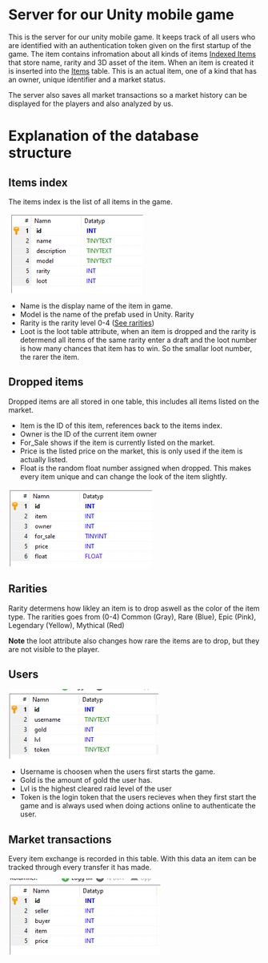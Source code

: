 # Server for our Unity mobile game

This is the server for our unity mobile game. It keeps track of all users who are
identified with an authentication token given on the first startup of the game.
The item contains infromation about all kinds of items [Indexed Items](#items-index) that store name, rarity and 3D asset of the item. When an item is created it is inserted into the [Items](#dropped-items) table. This is an actual item, one of a kind that has an owner, unique identifier and a market status.

The server also saves all market transactions so a market history can be displayed for the players and also analyzed by us.

# Explanation of the database structure

## Items index

The items index is the list of all items in the game.

![](readme-images/items-index.png)

-   Name is the display name of the item in game.
-   Model is the name of the prefab used in Unity. Rarity
-   Rarity is the rarity level 0-4 ([See rarities](#rarities))
-   Loot is the loot table attribute, when an item is dropped and the rarity is determend all items of the same rarity enter a draft and the loot number is how many chances that item has to win. So the smallar loot number, the rarer the item.

## Dropped items

Dropped items are all stored in one table, this includes all items listed on the market.

-   Item is the ID of this item, references back to the items index.
-   Owner is the ID of the current item owner
-   For_Sale shows if the item is currently listed on the market.
-   Price is the listed price on the market, this is only used if the item is actually listed.
-   Float is the random float number assigned when dropped. This makes every item unique and can change the look of the item slightly.

![](readme-images/database-items-sh.png)

## Rarities

Rarity determens how likley an item is to drop aswell as the color of the item type.
The rarities goes from (0-4) Common (Gray), Rare (Blue), Epic (Pink), Legendary (Yellow), Mythical (Red)

**Note** the loot attribute also changes how rare the items are to drop, but they are not visible to the player.

## Users

![](readme-images/users.png)

-   Username is choosen when the users first starts the game.
-   Gold is the amount of gold the user has.
-   Lvl is the highest cleared raid level of the user
-   Token is the login token that the users recieves when they first start the game and is always used when doing actions online to authenticate the user.

## Market transactions

Every item exchange is recorded in this table.
With this data an item can be tracked through every transfer it has made.

![](readme-images/market-transactions.png)
